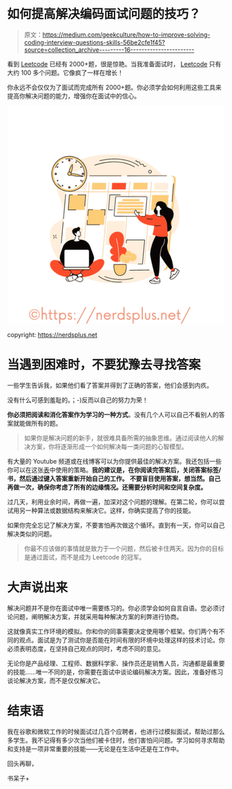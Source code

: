 # 如何提高解决编码面试问题的技巧？

> 原文：<https://medium.com/geekculture/how-to-improve-solving-coding-interview-questions-skills-56be2cfe1f45?source=collection_archive---------16----------------------->

看到 [Leetcode](https://leetcode.com/) 已经有 2000+题，很是惊艳。当我准备面试时， [Leetcode](https://leetcode.com/) 只有大约 100 多个问题。它像疯了一样在增长！

你永远不会仅仅为了面试而完成所有 2000+题。你必须学会如何利用这些工具来提高你解决问题的能力，增强你在面试中的信心。

![](img/bf7de1ab2e511fa5d9be81021bed98d5.png)

copyright: https://nerdsplus.net

# 当遇到困难时，不要犹豫去寻找答案

一些学生告诉我，如果他们看了答案并得到了正确的答案，他们会感到内疚。

没有什么可感到羞耻的。；-)反而以自己的努力为荣！

**你必须把阅读和消化答案作为学习的一种方式**。没有几个人可以自己不看别人的答案就能做所有的题。

> 如果你是解决问题的新手，就很难具备所需的抽象思维。通过阅读他人的解决方案，你将逐渐形成一个如何解决每一类问题的心智模型。

有大量的 Youtube 频道或在线博客可以为你提供最佳的解决方案。我还包括一些你可以在这张[表](https://nerdsplus-1208.ck.page/c36cb0e467)中使用的策略。**我的建议是，在你阅读完答案后，关闭答案标签/书，然后通过键入答案重新开始自己的工作。** **不要盲目使用答案，想当然。自己再做一次，确保你考虑了所有的边缘情况。还需要分析时间和空间复杂度。**

过几天，利用业余时间，再做一遍，加深对这个问题的理解。在第二轮，你可以尝试用另一种算法或数据结构来解决它。这样，你确实提高了你的技能。

如果你完全忘记了解决方案，不要害怕再次做这个循环。直到有一天，你可以自己解决类似的问题。

> 你最不应该做的事情就是致力于一个问题，然后被卡住两天。因为你的目标是通过面试，而不是成为 Leetcode 的冠军。

# 大声说出来

解决问题并不是你在面试中唯一需要练习的。你必须学会如何自言自语。您必须讨论问题，阐明解决方案，并就采用每种解决方案的利弊进行协商。

这就像真实工作环境的模拟。你和你的同事需要决定使用哪个框架。你们两个有不同的观点。面试是为了测试你是否能在时间有限的环境中处理这样的技术讨论。你必须表明态度，在坚持自己观点的同时，考虑不同的意见。

无论你是产品经理、工程师、数据科学家、操作员还是销售人员，沟通都是最重要的技能……唯一不同的是，你需要在面试中谈论编码解决方案。因此，准备好练习谈论解决方案，而不是仅仅解决它。

# 结束语

我在谷歌和微软工作的时候面试过几百个应聘者，也进行过模拟面试，帮助过那么多学生。我不记得有多少次当他们被卡住时，他们害怕问问题。学习如何寻求帮助和支持是一项非常重要的技能——无论是在生活中还是在工作中。

回头再聊，

书呆子+